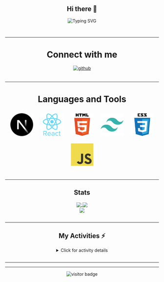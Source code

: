 <div align="center">

## Hi there 👋

![Typing SVG](https://readme-typing-svg.demolab.com?font=Fira+Code&duration=2000&pause=1000&color=740000&center=true&vCenter=true&width=435&lines=Welcome+to+my+page%2C+this+is+Murat)

</div>

<br/>

---

<div align="center">

# Connect with me

</div>

<div align="center">
<a href="https://github.com/KarsMurat" target="_blank">
<img src=https://img.shields.io/badge/github-%2324292e.svg?&style=for-the-badge&logo=github&logoColor=white alt=github style="margin-bottom: 5px;" />
</a>
</div>

<br/>

---

<div align="center">

# Languages and Tools

<div align="center">  
<a href="https://nextjs.org/" target="_blank"><img style="margin: 10px" src="/img/nextjs.png" alt="NextJS" height="75" /></a> 
<a href="https://reactjs.org/" target="_blank"><img style="margin: 10px" src="/img/react-original-wordmark.svg" alt="React" height="75" /></a>  
<a href="https://en.wikipedia.org/wiki/HTML5" target="_blank"><img style="margin: 10px" src="/img/html5-original-wordmark.svg" alt="HTML5" height="75" /></a>  
<a href="https://www.tailwindcss.com/" target="_blank"><img style="margin: 10px" src="/img/tailwindcss.svg" alt="Tailwind CSS" height="75" /></a>  
<a href="https://www.w3schools.com/css/" target="_blank"><img style="margin: 10px" src="/img/css3-original-wordmark.svg" alt="CSS3" height="75" /></a>  
<a href="https://www.javascript.com/" target="_blank"><img style="margin: 10px" src="/img/javascript-original.svg" alt="JavaScript" height="75" /></a>  
</div>
  
<br/>
  
  ---
  
 ## Stats
<div align="center">
<a href="https://github.com/KarsMurat">
  <img align="center" src="https://github-stats.muratkars.live/api/top-langs/?username=KarsMurat&layout=compact&theme=react&hide_border=true&langs_count=10" />
</a>
<a href="https://github.com/KarsMurat">
  <img align="center" src="https://github-stats.muratkars.live/api?username=KarsMurat&theme=react&hide_border=true&include_all_commits=true&show_icons=true&hide_rank=true" />
</a>
</div>
 
<div align="center">
<a href="https://github.com/KarsMurat">
  <img align="center" src="https://github-stats.muratkars.live/api/pin/?username=KarsMurat&repo=Personal-Website&show_owner=true&theme=react&hide_border=true" />
</a>
</div>

<br/>
  
---
  
## My Activities :zap:
<details>
    <summary>Click for activity details</summary>
  
<!--START_SECTION:activity-->
<!--END_SECTION:activity-->
  
</details>
    
<br/>
  
---
<!--START_SECTION:waka-->
<!--END_SECTION:waka-->

  ---
<div align="center">

![visitor badge](https://visitor-badge.glitch.me/badge?page_id=KarsMurat&left_text=My%20Page%20Visitors)

</div>

<br/>
    


